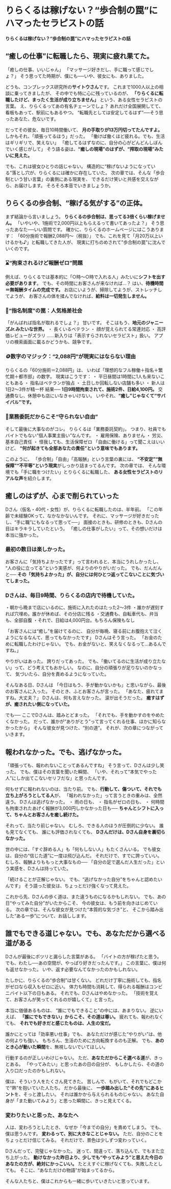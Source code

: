 # りらくるは稼げない？“歩合制の罠”にハマったセラピストの話
<!-- gdoc_url:  https://docs.google.com/document/d/1aG3JpiLvtoz5gtuedyRijHJpmj2foE8pgghArpx9KAU/edit?usp=sharing -->

**りらくるは稼げない？“歩合制の罠”にハマったセラピストの話**
##   
## “癒しの仕事”に転職したら、現実に疲れ果てた。 
「癒しの仕事、いいじゃん」  「マッサージ好きだし、手に職って感じでしょ？」 
そう思ってた時期が、僕にも──いや、彼女にも、ありました。 

どうも、コンプレックス研究所の**サイトウさん**です。 
これまで1000人以上の相談に乗ってきましたが、  その中でも特に心に残っているのが、 
**「りらくるに転職したけど、まったく生活が成り立ちません」**
という、ある女性セラピストの言葉。 
え、りらくるってあの有名チェーンでしょ？  あれだけ全国展開してて、看板もあって、駅前にもあるやつ。 
“転職先としては安定してるはず”──そう思ったあなた、危ないです。 

だってその彼女、毎日10時間働いて、  **月の手取りが13万円切ってたんですよ。**
しかもそれ、「頑張ってるほう」だった。 
「働けば働くほど疲れる。でも、生活はギリギリで、笑えない」  「癒してるはずなのに、自分の心がどんどんしぼんでいく感じがして」 
そう語る姿は、**“癒しの現場”のはずが、“搾取の現場”みたいに見えた。**

でも、これは彼女ひとりの話じゃない。 
構造的に“稼げないようになっている”落とし穴が、りらくるには確かに存在していた。 
次の章では、そんな「歩合制という甘い言葉」の裏側にある現実を、  できるだけ笑いと共感を交えながら、お届けします。 
そろそろ本音でいきましょうか。 

## りらくるの歩合制、“稼げる気がする”の正体。 
まず結論から言いましょう。  **りらくるの歩合制は、思ってる3倍くらい稼げません。**
「いやいや、1施術で2,000円以上もらえるって書いてあったよ？」  そう思ったあなた──いい質問です。 
確かに、りらくるのホームページにはこうあります： 
「60分施術で報酬2,088円〜（税抜）」 
でも、これを見て「月20万以上いけるかも♪」と転職してきた人が、  現実に打ちのめされて"歩合制の罠"に沈んでいくのです。 

### ⌛“拘束されるけど報酬ゼロ”問題 
例えば、りらくるでは基本的に「○時～○時で入れる人」みたいに**シフトを出す必要があります**。  でも、その時間にお客さんが来なければ…？ 
はい、**待機時間＝無報酬タイムの完成です。**
お店にいようが、掃除してようが、ストレッチしてようが、  お客さんの体を揉んでなければ、**給料は一切発生しません。**

### 🤯“指名制度”の罠：人気格差社会 
「がんばれば指名が取れるでしょ？」 
甘いです。  そこはもう、**地元のジャニーズJr.みたいな世界。**
・ 長くいるベテラン
・ 顔が覚えられてる常連対応
・ 高評価レビューがズラリ
……新入りは「表示すらされないセラピスト」扱い。  アプリの検索画面に載るかどうかも、競争です。 

### 🪙数字のマジック：“2,088円”が現実にはならない理由 
りらくるの「60分施術＝2,088円」は、  いわば「理想的なフル稼働＋指名＋繁忙期＋都市部」の数字。 
現実はこうです： 
・ 平日昼間は1時間に1人も来ないこともある
・ 指名はベテランが独占
・ 土日しか回転しない店舗も多い
・ 新人は1日2～3件が精一杯
結果──  **1日9時間拘束されて、施術2件、日給4,100円。** 交通費なし、休憩中も店にいなきゃいけない。  いやそれ、**“癒し”じゃなくて“サバイバル”です。**

### 👻業務委託だからこそ“守られない自由” 
そして最後に大事なのがコレ。 
りらくるは「業務委託契約」。  つまり、社員でもバイトでもない“個人事業主扱い”なんです。 
・ 雇用保険、ありません
・ 労災、基本自己責任
・ 怪我しても、生活保障ゼロ
「自由に働ける」って聞こえはいいけど、  **“何が起きても全部あなたの責任”という意味でもあります。**

このように、  「歩合制」「自由」「高報酬」という言葉の裏には、  **“不安定”“無保障”“不平等”という現実**がしっかり詰まってるんです。 
次の章では、  そんな環境でも「手に職をつけたい」とりらくるに転職した、  **ある女性セラピストのリアルな声**を紹介します。 
##   
## 癒しのはずが、心まで削られていった 
Dさん（仮名・40代・女性）が、りらくるに転職したのは、半年前。 
「この年齢で未経験OKって、なかなかないんです。  それに、マッサージが好きだったし、“手に職”にもなるって思って──」 
面接のときも、研修のときも、Dさんの目はキラキラしていたという。  「癒しの仕事がしたい」って、その想いだけは本当に強かった。 

### 最初の数日は楽しかった。 
お客さんに「気持ちよかったです」って言われると、本当にうれしかったし、  “人の役に立ってる”という実感が、何よりのやりがいだった。 
でも、だんだんと──  **その「気持ちよかった」が、自分には何ひとつ返ってこないことに気づいてしまった。**

### Dさんは、毎日9時間、りらくるの店内で待機していた。 
・朝から晩まで店にいるのに、施術に入れたのはたった2〜3件  ・誰かが遅刻すれば穴埋め。誰かが休めば、その分店に残る  ・交通費も、自転車代も、弁当も、全部自腹  ・それで、日給は4,000円台。もちろん保険もなし 

「お客さんには“癒し”を届けてるのに、  自分が毎晩、寝る前にお腹抱えて泣くようになるなんて、思ってもなかったです」 
Dさんはそう言った。 
「お金のために転職したわけじゃない。  でも、お金がないと、笑えなくなるって…あるんですね。」 

やりがいはあった。  誇りだってあった。 
でも、「働いてるのに生活が成り立たない」って、どう考えてもおかしい。 
なのに、自分の頑張りが足りないのかなって、  気づいたら、自分を責めるようになっていた。 

そんなある日、Dさんは  「今日はもう、手が動かないかも」と思いながら、最後のお客さんに入った。 
そのとき、ふとお客さんが言った。 
「あなた、疲れてますね。大丈夫？」 
Dさんは、何も言えなかった。  涙が出そうだった。 
**癒すはずが、癒されたい側になっていた。**

でも──  ここでDさんは、踏みとどまった。 
「それでも、手を動かすのをやめたくなかった。  だって、誰かが“ありがとう”って言ってくれる仕事、ほかに知らなかったから」 
そんな彼女が見つけた、“別の道”。  それが、次の章につながっていきます。 

## 報われなかった。でも、逃げなかった。 
「頑張っても、報われないことってあるんですね」 
そう言って、Dさんは少し笑った。 
でも、僕はその言葉を聞いた瞬間、  「いや、それって“本気でやった人”にしか出てこないセリフだな」と思ったんです。 

何もせずに報われないのは、当たり前。  でも、**行動して、傷ついて、それでも立ち上がろうとしてる人**が、  「報われなかった」って言うときの重みは、全然違う。 
Dさんは逃げなかった。 
・ 雨の日も、
・ 指名がゼロの日も、
・ 何時間も拘束されたあげく報酬が3,000円しかなかった日も──
**ちゃんとシフトに入って、ちゃんとお客さんを癒し続けた。**

それって、当たり前じゃない。  むしろ、できる人のほうが圧倒的に少ない。 
誰も見てなくても、  誰にも評価されなくても、  **Dさんだけは、Dさん自身を裏切らなかった。**

世の中には、「すぐ辞める人」も「何もしない人」もたくさんいる。  でも彼女は、自分の“信じた道”に一度は飛び込んだ。 
それだけで、すでに誇っていい。  むしろ、報酬よりももっと大事なもの──  「自分の足で選んだ人生だった」という実感を、Dさんは持っていた。 

「続けることが正解じゃない。  でも、“逃げなかった自分”をちゃんと認めたいんです」 
そう語った彼女は、ちょっとだけ強くなって見えた。 

これから先、Dさんの歩く道は、また違うものになるかもしれない。  でも、あの日“やってみた自分”がいたからこそ、  今の彼女は、もう前を向きはじめている。 
次の章では、そんな彼女が見つけた“本質的な気づき”と、  そこから踏み出した“ある一歩”について、お話しします。 

## 誰でもできる道じゃない。でも、あなただから選べる道がある 
Dさんが最後にポツリと漏らした言葉がある。 
「バイトの方が稼げたと思う。  でも、わたし──あの空間が、やっぱり好きだったんです。」 
この言葉に、僕は何も返せなかった。  いや、返す必要なんてなかったのかもしれない。 

たしかに、りらくるの“歩合制”は甘くない。  どれだけ丁寧に施術しても、指名がゼロなら収入もゼロに近い。  体力も時間も消耗して、得られる報酬はコンビニバイト以下の日もある。 
それでも、Dさんはやめなかった。  「技術を覚えて、お客さんが笑ってくれるのが嬉しくて」と言った。 

本当に価値あるものは、  “誰にでもできること”の中には、あまりない。 
逆にいえば、  **「誰にでもできない」からこそ、その道は尊い。**
疲れても、報われなくても、  **それでも好きだと感じたものは、人生の宝だ。**

誰かにとっては「効率悪い仕事」でも、  あなただけが感じた“やりがい”は、他の何よりも強い。 
もちろん、生活のために方向転換するのも正解。  でも、**あのとき心が動いた瞬間**を、無視しないでいてほしい。 

行動するのが正しいわけじゃない。  ただ、**あなただからこそ選べる道**が、きっとある。  「やってみたい」と思ったあの日の自分が、  もしかしたら、その道の入り口だったのかもしれない。 

僕は、そういう人をたくさん見てきた。  苦しんで、もがいて、それでもどこかで“熱”を抱いていた人たち。 
だから最後に、  **一歩踏み出した“その先”にあるヒント**を、そっと渡したい。 
それは誰かから与えられるものじゃない。  あなた自身が「また動いてみよう」と思った瞬間に、きっと見えてくる。 
### 変わりたいと思った、あなたへ 
人は、変わろうとしたとき、  なぜか「今までの自分」を責めてしまう。 
でも、僕は思うんです。  **変わるって、別に大きなことじゃない。**
ただ、自分のことをちょっとだけ信じてみる。  それだけで、景色は少しずつ変わっていく。 

Dさんだって、完璧じゃなかった。  迷って、間違って、落ち込んで、でもまた立ち上がった。 
**動けなかった昨日より、少しでも“やってみよう”と思えた今日のあなたの方が、絶対にかっこいい。**
たとえすぐに稼げなくても、失敗したとしても。  そこに、“あなただけの物語”が始まってるから。 

そんな人たちと、僕はこれからも一緒に歩いていきたいと思っています。
